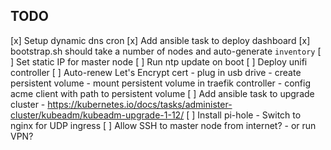 ## TODO

[x] Setup dynamic dns cron
[x] Add ansible task to deploy dashboard
[x] bootstrap.sh should take a number of nodes and auto-generate `inventory`
[ ] Set static IP for master node
[ ] Run ntp update on boot
[ ] Deploy unifi controller
[ ] Auto-renew Let's Encrypt cert
    - plug in usb drive
    - create persistent volume
    - mount persistent volume in traefik controller
    - config acme client with path to persistent volume
[ ] Add ansible task to upgrade cluster
    - https://kubernetes.io/docs/tasks/administer-cluster/kubeadm/kubeadm-upgrade-1-12/
[ ] Install pi-hole
    - Switch to nginx for UDP ingress
[ ] Allow SSH to master node from internet?
    - or run VPN?
